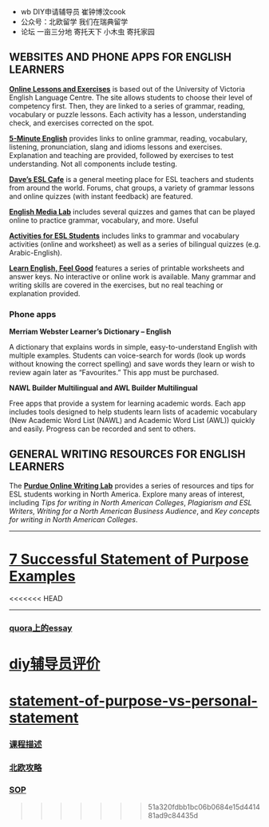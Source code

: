* wb DIY申请辅导员 崔钟博汶cook
* 公众号：北欧留学 我们在瑞典留学
* 论坛 一亩三分地 寄托天下 小木虫 寄托家园

## WEBSITES AND PHONE APPS FOR ENGLISH LEARNERS

**[Online Lessons and Exercises](http://web2.uvcs.uvic.ca/elc/studyzone/)** is based out of the University of Victoria English Language Centre. The site allows students to choose their level of competency first. Then, they are linked to a series of grammar, reading, vocabulary or puzzle lessons. Each activity has a lesson, understanding check, and exercises corrected on the spot.

**[5-Minute English](http://www.5minuteenglish.com/grammar.htm)** provides links to online grammar, reading, vocabulary, listening, pronunciation, slang and idioms lessons and exercises. Explanation and teaching are provided, followed by exercises to test understanding. Not all components include testing.

**[Dave’s ESL Cafe](http://www.eslcafe.com/quiz/)** is a general meeting place for ESL teachers and students from around the world. Forums, chat groups, a variety of grammar lessons and online quizzes (with instant feedback) are featured.

**[English Media Lab](http://www.englishmedialab.com/grammar.html)** includes several quizzes and games that can be played online to practice grammar, vocabulary, and more. Useful

**[Activities for ESL Students](http://a4esl.org/)** includes links to grammar and vocabulary activities (online and worksheet) as well as a series of bilingual quizzes (e.g. Arabic-English).

**[Learn English, Feel Good](http://www.learnenglishfeelgood.com/esl-printables-worksheets.html)** features a series of printable worksheets and answer keys. No interactive or online work is available. Many grammar and writing skills are covered in the exercises, but no real teaching or explanation provided.

### Phone apps

**Merriam Webster Learner’s Dictionary – English**

A dictionary that explains words in simple, easy-to-understand English with multiple examples. Students can voice-search for words (look up words without knowing the correct spelling) and save words they learn or wish to review again later as “Favourites.” This app must be purchased.

**NAWL Builder Multilingual and AWL Builder Multilingual**

Free apps that provide a system for learning academic words. Each app includes tools designed to help students learn lists of academic vocabulary (New Academic Word List (NAWL) and Academic Word List (AWL)) quickly and easily. Progress can be recorded and sent to others.

## GENERAL WRITING RESOURCES FOR ENGLISH LEARNERS

The **[Purdue Online Writing Lab](https://owl.english.purdue.edu/owl/section/5/25/)** provides a series of resources and tips for ESL students working in North America. Explore many areas of interest, including *Tips for writing in North American Colleges*, *Plagiarism and ESL Writers*, *Writing for a North American Business Audience*, and *Key concepts for writing in North American Colleges*.

***

# [7 Successful Statement of Purpose Examples](https://www.prepscholar.com/gre/blog/graduate-school-statement-of-purpose-sample/)

<<<<<<< HEAD
***

### [quora上的essay](https://www.quora.com/What-essay-got-you-into-an-Ivy-League-and-or-a-school-with-a-20-acceptance-rate-or-lower)

[diy辅导员评价](https://weibo.com/6229389330/GhFrTfWEc?type=comment#_rnd1632127665869)
=======
# [statement-of-purpose-vs-personal-statement](https://www.prepscholar.com/gre/blog/statement-of-purpose-vs-personal-statement/)

### [课程描述](http://bbs.gter.net/thread-2211651-1-1.html)

### [北欧攻略](http://bbs.gter.net/thread-2236942-1-2.html)

### [SOP](http://cwfletcher.net/Pages/SoP.php)
>>>>>>> 51a320fdbb1bc06b0684e15d441481ad9c84435d

